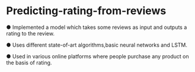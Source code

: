# Predicting-rating-from-reviews
● Implemented a model which takes some reviews as input and outputs a rating to the review. 

● Uses different state-of-art algorithms,basic neural networks and LSTM. 

● Used in various online platforms where people purchase any product on the basis of rating.

